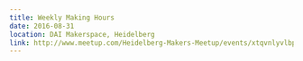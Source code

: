 ```yaml
---
title: Weekly Making Hours
date: 2016-08-31
location: DAI Makerspace, Heidelberg
link: http://www.meetup.com/Heidelberg-Makers-Meetup/events/xtqvnlyvlbpc/
---
```

